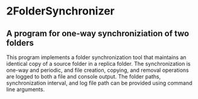 # 2FolderSynchronizer

## A program for one-way synchroniziation of two folders

This program implements a folder synchronization tool that maintains an identical copy of a source folder in a replica folder. The synchronization is one-way and periodic, and file creation, copying, and removal operations are logged to both a file and console output. The folder paths, synchronization interval, and log file path can be provided using command line arguments. 
